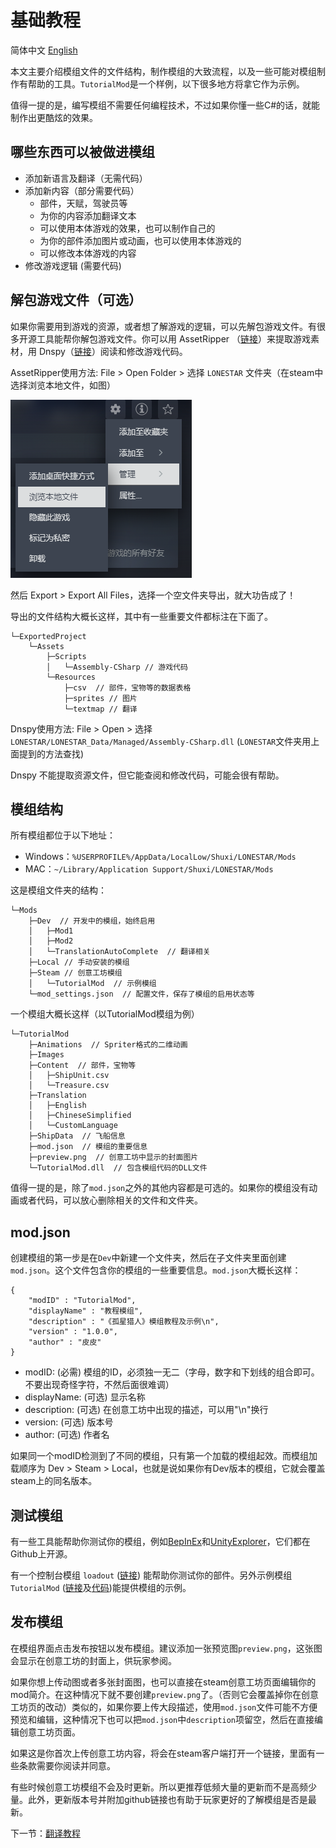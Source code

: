 # 基础教程

简体中文 [English](Start_EN.md)

本文主要介绍模组文件的文件结构，制作模组的大致流程，以及一些可能对模组制作有帮助的工具。`TutorialMod`是一个样例，以下很多地方将拿它作为示例。

值得一提的是，编写模组不需要任何编程技术，不过如果你懂一些C#的话，就能制作出更酷炫的效果。

## 哪些东西可以被做进模组
- 添加新语言及翻译（无需代码）
- 添加新内容（部分需要代码）
    - 部件，天赋，驾驶员等
    - 为你的内容添加翻译文本
    - 可以使用本体游戏的效果，也可以制作自己的
    - 为你的部件添加图片或动画，也可以使用本体游戏的
    - 可以修改本体游戏的内容
- 修改游戏逻辑 (需要代码)

## 解包游戏文件（可选）<a id="disassemble-the-game-optional"></a>
如果你需要用到游戏的资源，或者想了解游戏的逻辑，可以先解包游戏文件。有很多开源工具能帮你解包游戏文件。你可以用 AssetRipper （[链接](https://github.com/AssetRipper/AssetRipper/releases)）来提取游戏素材，用 Dnspy（[链接](https://github.com/dnSpy/dnSpy/releases)）阅读和修改游戏代码。

AssetRipper使用方法: File > Open Folder > 选择 `LONESTAR` 文件夹（在steam中选择浏览本地文件，如图）

![Start1_zh](../images/Start1_zh.png)

然后 Export > Export All Files，选择一个空文件夹导出，就大功告成了！

导出的文件结构大概长这样，其中有一些重要文件都标注在下面了。

```
└─ExportedProject
    └─Assets
        ├─Scripts
        │   └─Assembly-CSharp // 游戏代码
        └─Resources
            ├─csv  // 部件，宝物等的数据表格
            ├─sprites // 图片
            └─textmap // 翻译
```

Dnspy使用方法: File > Open > 选择 `LONESTAR/LONESTAR_Data/Managed/Assembly-CSharp.dll` (`LONESTAR`文件夹用上面提到的方法查找)

Dnspy 不能提取资源文件，但它能查阅和修改代码，可能会很有帮助。

## 模组结构
所有模组都位于以下地址：
- Windows：`%USERPROFILE%/AppData/LocalLow/Shuxi/LONESTAR/Mods`
- MAC：`~/Library/Application Support/Shuxi/LONESTAR/Mods`

这是模组文件夹的结构：
```
└─Mods
    ├─Dev  // 开发中的模组，始终启用
    │   ├─Mod1
    │   ├─Mod2
    │   └─TranslationAutoComplete  // 翻译相关
    ├─Local // 手动安装的模组
    ├─Steam // 创意工坊模组
    │   └─TutorialMod  // 示例模组
    └─mod_settings.json  // 配置文件，保存了模组的启用状态等
```

一个模组大概长这样（以TutorialMod模组为例）

```
└─TutorialMod
    ├─Animations  // Spriter格式的二维动画
    ├─Images
    ├─Content  // 部件，宝物等
    │   ├─ShipUnit.csv
    │   └─Treasure.csv
    ├─Translation
    │   ├─English
    │   ├─ChineseSimplified
    │   └─CustomLanguage
    ├─ShipData  // 飞船信息
    ├─mod.json  // 模组的重要信息
    ├─preview.png  // 创意工坊中显示的封面图片
    └─TutorialMod.dll  // 包含模组代码的DLL文件
```

值得一提的是，除了`mod.json`之外的其他内容都是可选的。如果你的模组没有动画或者代码，可以放心删除相关的文件和文件夹。

## mod.json
创建模组的第一步是在`Dev`中新建一个文件夹，然后在子文件夹里面创建`mod.json`。这个文件包含你的模组的一些重要信息。`mod.json`大概长这样：

```
{
    "modID" : "TutorialMod",
    "displayName" : "教程模组",
    "description" : "《孤星猎人》模组教程及示例\n",
    "version" : "1.0.0",
    "author" : "皮皮"
}
```

- modID: (必需) 模组的ID，必须独一无二（字母，数字和下划线的组合即可。不要出现奇怪字符，不然后面很难调）
- displayName: (可选) 显示名称
- description: (可选) 在创意工坊中出现的描述，可以用"\n"换行
- version: (可选) 版本号
- author: (可选) 作者名

如果同一个modID检测到了不同的模组，只有第一个加载的模组起效。而模组加载顺序为 Dev > Steam > Local，也就是说如果你有Dev版本的模组，它就会覆盖steam上的同名版本。

## 测试模组
有一些工具能帮助你测试你的模组，例如[BepInEx](https://github.com/BepInEx/BepInEx)和[UnityExplorer](https://github.com/sinai-dev/UnityExplorer)，它们都在Github上开源。

有一个控制台模组 `loadout` ([链接](../Loadout)) 能帮助你测试你的部件。另外示例模组 `TutorialMod` ([链接](../TutotialMod)及[代码](../TutorialMod_code))能提供模组的示例。

## 发布模组
在模组界面点击发布按钮以发布模组。建议添加一张预览图`preview.png`，这张图会显示在创意工坊的封面上，供玩家参阅。

如果你想上传动图或者多张封面图，也可以直接在steam创意工坊页面编辑你的mod简介。在这种情况下就不要创建`preview.png`了。（否则它会覆盖掉你在创意工坊页的改动）类似的，如果你要上传大段描述，使用`mod.json`文件可能不方便预览和编辑，这种情况下也可以把`mod.json`中`description`项留空，然后在直接编辑创意工坊页面。

如果这是你首次上传创意工坊内容，将会在steam客户端打开一个链接，里面有一些条款需要你阅读并同意。

有些时候创意工坊模组不会及时更新。所以更推荐低频大量的更新而不是高频少量。此外，更新版本号并附加github链接也有助于玩家更好的了解模组是否是最新。

下一节：[翻译教程](Translation.md)